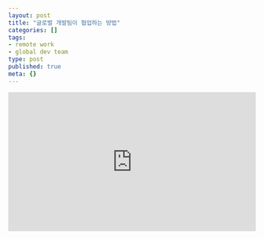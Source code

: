 ```yaml
---
layout: post
title: "글로벌 개발팀이 협업하는 방법"
categories: []
tags:
- remote work
- global dev team
type: post
published: true
meta: {}
---
```


<div style="left: 0; width: 100%; height: 0; position: relative; padding-bottom: 56.1972%;"><iframe src="https://present.do/presentations/626a1025d174897e7698ed9e/embed" style="top: 0; left: 0; width: 100%; height: 100%; position: absolute; border: 0;" allowfullscreen scrolling="no" allow="encrypted-media;"></iframe></div>